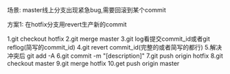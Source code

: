 场景: master线上分支出现紧急bug,需要回滚到某个commit

方案1: 在hotfix分支用revert生产新的commit

1.git checkout hotfix
2.git merge master
3.git log看提交commit_id或者git reflog(简写的commit_id)
4.git revert commit_id(完整的或者简写的都行)
5.解决冲突后 git add -A
6.git commit -m "[description]"
7.git push origin hotfix
8.git checkout master
9.git merge hotfix
10.get push origin master
